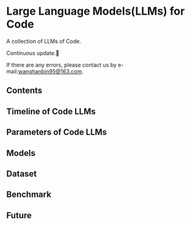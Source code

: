# Large Language Models(LLMs) for Code

A collection of LLMs of Code.

Continuous update.:running:

If there are any errors, please contact us by e-mail:wanghanbin95@163.com.

## Contents







## Timeline of Code LLMs





## Parameters of Code LLMs







## Models





## Dataset





## Benchmark





## Future

